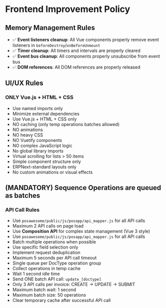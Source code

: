 # Frontend Improvement Policy

## Memory Management Rules
- ✅ **Event listeners cleanup**: All Vue components properly remove event listeners in `beforeDestroy`/`onBeforeUnmount`
- ✅ **Timer cleanup**: All timers and intervals are properly cleared
- ✅ **Event bus cleanup**: All components properly unsubscribe from event bus
- ✅ **DOM references**: All DOM references are properly released


## UI/UX Rules
### **ONLY Vue.js + HTML + CSS**
- Use named imports only
- Minimize external dependencies
- Use Vue.js + HTML + CSS only
- NO caching (only temp operations batches allowed)
- NO animations
- NO heavy CSS
- NO Vuetify components
- NO complex JavaScript logic
- No global library imports
- Virtual scrolling for lists > 50 items
- Simple component structure only
- ERPNext-standard layouts only
- No custom animations or visual effects


## (MANDATORY) Sequence Operations are queued as batches
### API Call Rules
- Use `posawesome/public/js/posapp/api_mapper.js` for all API calls
- Maximum 2 API calls on page load
- Use **Composition API** for complex state management (Vue 3 style)
- Use `posawesome/public/js/posapp/api_mapper.js` for all API calls
- Batch multiple operations when possible
- Use specific field selection only
- Implement request deduplication
- Maximum 5 seconds per API call timeout
- Single queue per DocType operation group
- Collect operations in temp cache
- Wait 1 second idle time
- Send ONE batch API call: `update_[doctype]`
- Only 3 API calls per invoice: CREATE → UPDATE → SUBMIT
- Maximum batch wait: 1 second
- Maximum batch size: 50 operations
- Clear temporary cache after successful API call